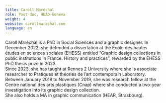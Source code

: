 ```yaml
---
title: Caroll Maréchal
role: Post-doc, HEAD-Geneva
weight: 4
website: carollmarechal.com
language: en
---
```

Caroll Maréchal is a PhD in Social Sciences and a graphic designer. In December 2022, she defended a dissertation at the École des hautes études en sciences sociales (EHESS) entitled “Graphic design collections in public institutions in France. History and practices”, rewarded by the EHESS PhD thesis prize in 2023. \
Since 2023, she has taught at Rennes 2 University where she is associate researcher to Pratiques et théories de l’art contemporain Laboratory.\
Between January 2018 to November 2019, she was research fellow at the Centre national des arts plastiques (Cnap) where she conducted a two-year investigation into its graphic design collection. \
She also holds a MA in graphic communication (HEAR, Strasbourg).
